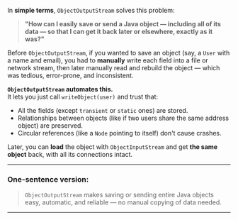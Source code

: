 In **simple terms**, `ObjectOutputStream` solves this problem:

> **"How can I easily save or send a Java object — including all of its data — so that I can get it back later or elsewhere, exactly as it was?"**

Before `ObjectOutputStream`, if you wanted to save an object (say, a `User` with a name and email), you had to **manually** write each field into a file or network stream, then later manually read and rebuild the object — which was tedious, error-prone, and inconsistent.

**`ObjectOutputStream` automates this.**  
It lets you just call `writeObject(user)` and trust that:
- All the fields (except `transient` or `static` ones) are stored.
- Relationships between objects (like if two users share the same address object) are preserved.
- Circular references (like a `Node` pointing to itself) don't cause crashes.

Later, you can **load** the object with `ObjectInputStream` and get **the same object** back, with all its connections intact.

---

### **One-sentence version:**
> `ObjectOutputStream` makes saving or sending entire Java objects easy, automatic, and reliable — no manual copying of data needed.

---
